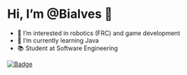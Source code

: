# Hi, I’m @Bialves 👋
- 👀 I’m interested in robotics (FRC) and game development
- 🌱 I’m currently learning Java
- 📚 Student at Software Engineering

[![Badge](https://img.shields.io/badge/LinkedIn-0077B5?style=for-the-badge&logo=linkedin&logoColor=white)](www.linkedin.com/in/bianca-da-silva-alves-309442201)

<!---
Bialves/Bialves is a ✨ special ✨ repository because its `README.md` (this file) appears on your GitHub profile.
You can click the Preview link to take a look at your changes.
--->
